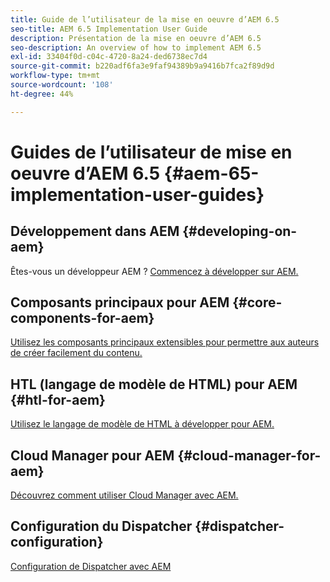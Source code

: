 ```yaml
---
title: Guide de l’utilisateur de la mise en oeuvre d’AEM 6.5
seo-title: AEM 6.5 Implementation User Guide
description: Présentation de la mise en oeuvre d’AEM 6.5
seo-description: An overview of how to implement AEM 6.5
exl-id: 33404f0d-c04c-4720-8a24-ded6738ec7d4
source-git-commit: b220adf6fa3e9faf94389b9a9416b7fca2f89d9d
workflow-type: tm+mt
source-wordcount: '108'
ht-degree: 44%

---
```


# Guides de l’utilisateur de mise en oeuvre d’AEM 6.5 {#aem-65-implementation-user-guides}

## Développement dans AEM {#developing-on-aem}

Êtes-vous un développeur AEM ? [Commencez à développer sur AEM.](/help/sites-developing/home.md)

## Composants principaux pour AEM {#core-components-for-aem}

[Utilisez les composants principaux extensibles pour permettre aux auteurs de créer facilement du contenu.](https://docs.adobe.com/content/help/fr-FR/experience-manager-core-components/using/introduction.html)

## HTL (langage de modèle de HTML) pour AEM {#htl-for-aem}

[Utilisez le langage de modèle de HTML à développer pour AEM.](https://docs.adobe.com/content/help/fr-FR/experience-manager-htl/using/overview.html)

## Cloud Manager pour AEM {#cloud-manager-for-aem}

[Découvrez comment utiliser Cloud Manager avec AEM.](https://docs.adobe.com/content/help/fr/experience-manager-cloud-manager/using/introduction-to-cloud-manager.html)

## Configuration du Dispatcher {#dispatcher-configuration}

[Configuration de Dispatcher avec AEM](https://docs.adobe.com/content/help/fr-FR/experience-manager-dispatcher/using/dispatcher.html)
